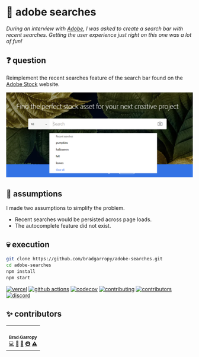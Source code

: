 # 🔎 adobe searches

_During an interview with [Adobe][adobe], I was asked to create a search bar with recent searches. Getting the user experience just right on this one was a lot of fun!_

## ❓ question

Reimplement the recent searches feature of the search bar found on the [Adobe Stock][adobe-stock] website.

![search bar][search-bar]

## 🤔 assumptions

I made two assumptions to simplify the problem.

-   Recent searches would be persisted across page loads.
-   The autocomplete feature did not exist.

## 💀 execution

```bash
git clone https://github.com/bradgarropy/adobe-searches.git
cd adobe-searches
npm install
npm start
```

[![vercel][vercel-badge]][vercel]
[![github actions][github-actions-badge]][github-actions]
[![codecov][codecov-badge]][codecov]
[![contributing][contributing-badge]][contributing]
[![contributors][contributors-badge]][contributors]
[![discord][discord-badge]][discord]

## ✨ contributors

<!-- ALL-CONTRIBUTORS-LIST:START - Do not remove or modify this section -->
<!-- prettier-ignore-start -->
<!-- markdownlint-disable -->
<table>
  <tr>
    <td align="center"><a href="https://bradgarropy.com"><img src="https://avatars.githubusercontent.com/u/11336745?v=4?s=100" width="100px;" alt=""/><br /><sub><b>Brad Garropy</b></sub></a><br /><a href="https://github.com/bradgarropy/adobe-searches/commits?author=bradgarropy" title="Code">💻</a> <a href="#design-bradgarropy" title="Design">🎨</a> <a href="https://github.com/bradgarropy/adobe-searches/commits?author=bradgarropy" title="Documentation">📖</a> <a href="#infra-bradgarropy" title="Infrastructure (Hosting, Build-Tools, etc)">🚇</a> <a href="https://github.com/bradgarropy/adobe-searches/commits?author=bradgarropy" title="Tests">⚠️</a></td>
  </tr>
</table>

<!-- markdownlint-restore -->
<!-- prettier-ignore-end -->

<!-- ALL-CONTRIBUTORS-LIST:END -->

[vercel]: https://vercel.com/bradgarropy/adobe-searches
[vercel-badge]: https://img.shields.io/github/deployments/bradgarropy/adobe-searches/production?label=vercel&style=flat-square
[github-actions]: https://github.com/bradgarropy/adobe-searches/actions
[github-actions-badge]: https://img.shields.io/github/workflow/status/bradgarropy/adobe-searches/%F0%9F%A7%AA%20test?style=flat-square
[codecov]: https://app.codecov.io/gh/bradgarropy/adobe-searches
[codecov-badge]: https://img.shields.io/codecov/c/github/bradgarropy/adobe-searches?style=flat-square
[contributing]: https://github.com/bradgarropy/adobe-searches/blob/master/contributing.md
[contributing-badge]: https://img.shields.io/badge/PRs-welcome-success?style=flat-square
[contributors]: #-Contributors
[contributors-badge]: https://img.shields.io/github/all-contributors/bradgarropy/adobe-searches?style=flat-square
[discord]: https://bradgarropy.com/discord
[discord-badge]: https://img.shields.io/discord/748196643140010015?style=flat-square
[adobe]: https://www.adobe.com
[adobe-stock]: https://stock.adobe.com
[search-bar]: images/search-bar.png
